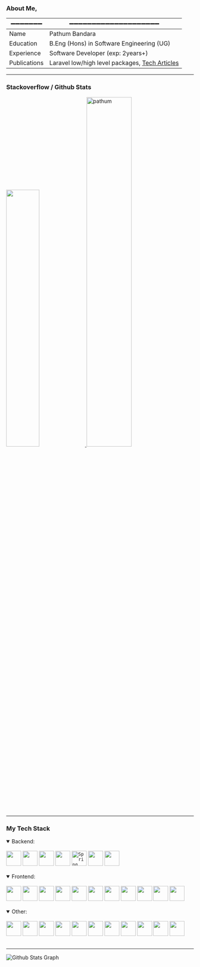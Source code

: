 ### About Me,
| ➖➖➖➖➖➖➖ | ➖➖➖➖➖➖➖➖➖➖➖➖➖➖➖➖➖➖➖➖  |
| ----------- | -------------------------------- |
| Name   | Pathum Bandara |
| Education   | B.Eng (Hons) in Software Engineering (UG) |
| Experience  | Software Developer (exp: 2years+) |
| Publications | Laravel low/high level packages, [Tech Articles](https://medium.com/@pathumb) |

<hr/>

### Stackoverflow / Github Stats
<p align="left">
<a href="#">
  <a href="https://stackoverflow.com/users/16347043/pathum-bandara" target="_blank"><img width="42%" src="https://readme-components.vercel.app/api?component=stackoverflow&stackoverflowid=16347043&textfill=black&fill=linear-gradient%2862deg%2C%20%238EC5FC%200%25%2C%20%23E0C3FC%20100%25%29%3B%0A"> </a>
  <img width="49%" src="https://github-readme-streak-stats.herokuapp.com/?user=pathumB&theme=tokyonight" alt="pathum" />
</a>
</p>

<hr/>

### My Tech Stack

 <details open="">
  <summary>
    Backend:
  </summary>
  <br>
  <code><a href="#" rel="nofollow"><img height="40" src="https://readme-components.vercel.app/api?component=logo&fill=black&logo=mongodb&svgfill=47A248"></a></code>
  <code><a href="#" rel="nofollow"><img height="40" src="https://readme-components.vercel.app/api?component=logo&fill=black&logo=mysql&svgfill=3498db"></a></code>
  <code><a href="#" rel="nofollow"><img height="40" src="https://readme-components.vercel.app/api?component=logo&fill=black&logo=firebase&svgfill=FFCA28"></a></code>
  <code><a href="#" rel="nofollow"><img height="40" src="https://readme-components.vercel.app/api?component=logo&fill=black&logo=java&svgfill=FF5722"></a></code>
  <code><a href="#" rel="nofollow"><img height="40" src="https://readme-components.vercel.app/api?component=logo&fill=black&logo=spring&svgfill=6DB33F" alt="Spring Boot"></a></code>
  <code><a href="#" rel="nofollow"><img height="40" src="https://readme-components.vercel.app/api?component=logo&fill=black&logo=laravel&svgfill=FF2D20"></a></code>
  <code><a href="#" rel="nofollow"><img height="40" src="https://readme-components.vercel.app/api?component=logo&fill=black&logo=php&svgfill=777BB4"></a></code>
 </details>
<br/>
<details open="">
  <summary>
    Frontend:
  </summary>
  <br>
  <code><a href="#" rel="nofollow"><img height="40" src="https://readme-components.vercel.app/api?component=logo&fill=black&logo=react&animation=spin&svgfill=15d8fe"></a></code>
  <code><a href="#" rel="nofollow"><img height="40" src="https://readme-components.vercel.app/api?component=logo&fill=black&logo=angular&svgfill=DD0031"></a></code>
  <code><a href="#" rel="nofollow"><img height="40" src="https://readme-components.vercel.app/api?component=logo&fill=black&logo=vue.js&svgfill=4FC08D"></a></code>
  <code><a href="#" rel="nofollow"><img height="40" src="https://readme-components.vercel.app/api?component=logo&fill=black&logo=typescript&svgfill=2d79c7"></a></code>
  <code><a href="#" rel="nofollow"><img height="40" src="https://readme-components.vercel.app/api?component=logo&fill=black&logo=jquery&svgfill=0769AD"></a></code>
  <code><a href="#" rel="nofollow"><img height="40" src="https://readme-components.vercel.app/api?component=logo&fill=black&logo=javascript&svgfill=f6df1c"></a></code>
  <code><a href="#" rel="nofollow"><img height="40" src="https://readme-components.vercel.app/api?component=logo&fill=black&logo=ionic&svgfill=3880FF"></a></code>
  <code><a href="#" rel="nofollow"><img height="40" src="https://readme-components.vercel.app/api?component=logo&fill=black&logo=android&svgfill=00FF00"></a></code>
  <code><a href="#" rel="nofollow"><img height="40" src="https://readme-components.vercel.app/api?component=logo&fill=black&logo=html5&svgfill=E34F26"></a></code>
  <code><a href="#" rel="nofollow"><img height="40" src="https://readme-components.vercel.app/api?component=logo&fill=black&logo=CSS3&svgfill=028dd1"></a></code>
  <code><a href="#" rel="nofollow"><img height="40" src="https://readme-components.vercel.app/api?component=logo&fill=black&logo=sass&svgfill=cd6799"></a></code>
</details>
<br/>
  <details open="">
  <summary>
    Other:
  </summary>
  <br>
  <code><a href="#" rel="nofollow"><img height="40" src="https://readme-components.vercel.app/api?component=logo&fill=black&logo=git&svgfill=F05032"></a></code>
  <code><a href="#" rel="nofollow"><img height="40" src="https://readme-components.vercel.app/api?component=logo&fill=black&logo=github"></a></code>
  <code><a href="#" rel="nofollow"><img height="40" src="https://readme-components.vercel.app/api?component=logo&fill=black&logo=gitlab&svgfill=FCA121"></a></code>
  <code><a href="#" rel="nofollow"><img height="40" src="https://readme-components.vercel.app/api?component=logo&fill=black&logo=bitbucket&svgfill=0052CC"></a></code>
  <code><a href="#" rel="nofollow"><img height="40" src="https://readme-components.vercel.app/api?component=logo&fill=black&logo=docker&svgfill=2496ED"></a></code>
  <code><a href="#" rel="nofollow"><img height="40" src="https://readme-components.vercel.app/api?component=logo&fill=black&logo=linux&svgfill=FCC624"></a></code>
  <code><a href="#" rel="nofollow"><img height="40" src="https://readme-components.vercel.app/api?component=logo&fill=black&logo=amazonaws&svgfill=FF9900"></a></code>
  <code><a href="#" rel="nofollow"><img height="40" src="https://readme-components.vercel.app/api?component=logo&fill=black&logo=wordpress&svgfill=21759B"></a></code>
  <code><a href="#" rel="nofollow"><img height="40" src="https://readme-components.vercel.app/api?component=logo&fill=black&logo=figma&svgfill=F24E1E"></a></code>
  <code><a href="#" rel="nofollow"><img height="40" src="https://readme-components.vercel.app/api?component=logo&fill=black&logo=clickup&svgfill=7B68EE"></a></code>
  <code><a href="#" rel="nofollow"><img height="40" src="https://readme-components.vercel.app/api?component=logo&fill=black&logo=jira&svgfill=0052CC"></a></code>
</details>

<br/> 
<hr/>

![Github Stats Graph](https://github-profile-summary-cards.vercel.app/api/cards/profile-details?username=PathumB&theme=radical&hide_border=true)




